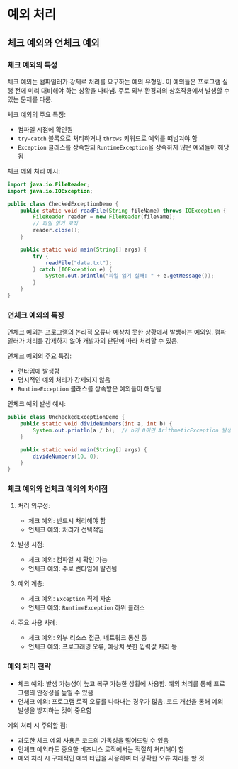 # 예외 처리

## 체크 예외와 언체크 예외

### 체크 예외의 특성

체크 예외는 컴파일러가 강제로 처리를 요구하는 예외 유형임. 이 예외들은 프로그램 실행 전에 미리 대비해야 하는 상황을 나타냄. 주로 외부 환경과의 상호작용에서 발생할 수 있는 문제를 다룸.

체크 예외의 주요 특징:

- 컴파일 시점에 확인됨
- `try-catch` 블록으로 처리하거나 `throws` 키워드로 예외를 떠넘겨야 함
- `Exception` 클래스를 상속받되 `RuntimeException`을 상속하지 않은 예외들이 해당됨

체크 예외 처리 예시:

```java
import java.io.FileReader;
import java.io.IOException;

public class CheckedExceptionDemo {
    public static void readFile(String fileName) throws IOException {
        FileReader reader = new FileReader(fileName);
        // 파일 읽기 로직
        reader.close();
    }

    public static void main(String[] args) {
        try {
            readFile("data.txt");
        } catch (IOException e) {
            System.out.println("파일 읽기 실패: " + e.getMessage());
        }
    }
}
```

### 언체크 예외의 특징

언체크 예외는 프로그램의 논리적 오류나 예상치 못한 상황에서 발생하는 예외임. 컴파일러가 처리를 강제하지 않아 개발자의 판단에 따라 처리할 수 있음.

언체크 예외의 주요 특징:

- 런타임에 발생함
- 명시적인 예외 처리가 강제되지 않음
- `RuntimeException` 클래스를 상속받은 예외들이 해당됨

언체크 예외 발생 예시:

```java
public class UncheckedExceptionDemo {
    public static void divideNumbers(int a, int b) {
        System.out.println(a / b);  // b가 0이면 ArithmeticException 발생
    }

    public static void main(String[] args) {
        divideNumbers(10, 0);
    }
}
```

### 체크 예외와 언체크 예외의 차이점

1. 처리 의무성:
   - 체크 예외: 반드시 처리해야 함
   - 언체크 예외: 처리가 선택적임

2. 발생 시점:
   - 체크 예외: 컴파일 시 확인 가능
   - 언체크 예외: 주로 런타임에 발견됨

3. 예외 계층:
   - 체크 예외: `Exception` 직계 자손
   - 언체크 예외: `RuntimeException` 하위 클래스

4. 주요 사용 사례:
   - 체크 예외: 외부 리소스 접근, 네트워크 통신 등
   - 언체크 예외: 프로그래밍 오류, 예상치 못한 입력값 처리 등

### 예외 처리 전략

- 체크 예외: 발생 가능성이 높고 복구 가능한 상황에 사용함. 예외 처리를 통해 프로그램의 안정성을 높일 수 있음
- 언체크 예외: 프로그램 로직 오류를 나타내는 경우가 많음. 코드 개선을 통해 예외 발생을 방지하는 것이 중요함

예외 처리 시 주의할 점:

- 과도한 체크 예외 사용은 코드의 가독성을 떨어뜨릴 수 있음
- 언체크 예외라도 중요한 비즈니스 로직에서는 적절히 처리해야 함
- 예외 처리 시 구체적인 예외 타입을 사용하여 더 정확한 오류 처리를 할 것

